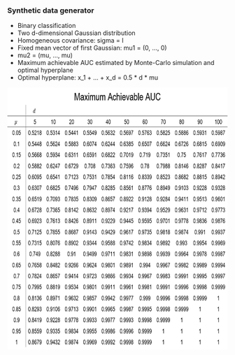 ### Synthetic data generator
  * Binary classification
  * Two d-dimensional Gaussian distribution
  * Homogeneous covariance: sigma = I
  * Fixed mean vector of first Gaussian: mu1 = (0, ..., 0)
  * mu2 = (mu, ..., mu)
  * Maximum achievable AUC estimated by Monte-Carlo simulation and optimal hyperplane
  * Optimal hyperplane: x_1 + ... + x_d = 0.5 * d * mu
  
  
<p align="center">
  <img width="600" height="600" src="https://github.com/haaforever/R_Gen_BinCls_2Gauss/blob/master/Max_AUC.png">
</p>
